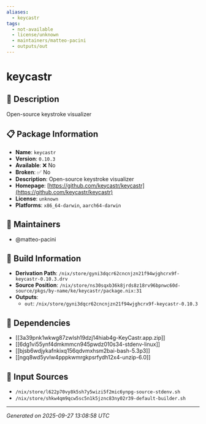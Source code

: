 ```yaml
---
aliases:
  - keycastr
tags:
  - not-available
  - license/unknown
  - maintainers/matteo-pacini
  - outputs/out
---
```


# keycastr

## 📝 Description

Open-source keystroke visualizer

## 📋 Package Information

- **Name**: `keycastr`
- **Version**: `0.10.3`
- **Available**: ❌ No
- **Broken**: ✅ No
- **Description**: Open-source keystroke visualizer
- **Homepage**: [https://github.com/keycastr/keycastr](https://github.com/keycastr/keycastr)
- **License**: `unknown`
- **Platforms**: `x86_64-darwin`, `aarch64-darwin`
## 👥 Maintainers

- @matteo-pacini


## 🔧 Build Information

- **Derivation Path**: `/nix/store/gyni3dqcr62cncnjzn21f94wjghcrx9f-keycastr-0.10.3.drv`
- **Source Position**: `/nix/store/ns30sqxb36k8jrds8z18rv96bpnwc60d-source/pkgs/by-name/ke/keycastr/package.nix:31`
- **Outputs**:
  - `out`:  `/nix/store/gyni3dqcr62cncnjzn21f94wjghcrx9f-keycastr-0.10.3`

## 🔗 Dependencies

- [[3a39pnk1wkwg87zwlsh19dzj14hiab4g-KeyCastr.app.zip]]
- [[6dg1vi55ynf4dmkmmcn945pwdz010s34-stdenv-linux]]
- [[bjsb6wdjykafnkixq156qdvmxhsm2bai-bash-5.3p3]]
- [[ngq8wd5yvlw4pppkwmrgkpsrfydh12x4-unzip-6.0]]

## 📁 Input Sources

- `/nix/store/l622p70vy8k5sh7y5wizi5f2mic6ynpg-source-stdenv.sh`
- `/nix/store/shkw4qm9qcw5sc5n1k5jznc83ny02r39-default-builder.sh`

---
*Generated on 2025-09-27 13:08:58 UTC*
